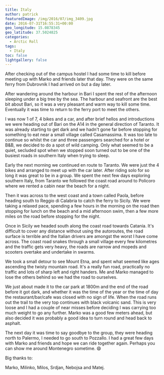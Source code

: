 ```yaml
---
title: Italy 
author: patrick
featuredImage: /img/2016/07/img_3409.jpg
date: 2016-07-31T16:55:31+00:00
geo_longitude: 15.0878345
geo_latitude: 37.5024825
categories:
  - Arctic Roll
tags:
  - Italy
toc: false
lightgallery: false
---
```

After checking out of the campus hostel I had some time to kill before meeting up with Marko and friends later that day. They were on the same ferry from Dubrovnik I had arrived on but a day later.

After wandering around the harbour in Bari I spent the rest of the afternoon sleeping under a big tree by the sea. The harbour and seafront are the best bit about Bari, so it was a very pleasant and warm way to kill some time. Eventually it was time to return to the ferry port to meet the others.

I was now 1 of 7, 4 bikes and a car, and after brief hellos and introductions we were heading out of Bari on the A14 in the general direction of Taranto. It was already starting to get dark and we hadn't gone far before stopping for something to eat near a small village called Casamassima. It was too late to continue so whilst the car and three passengers searched for a hotel or B&B, we decided to do a spot of wild camping. Only what seemed to be a quiet, secluded spot when we stopped soon turned out to be one of the busiest roads in southern Italy when trying to sleep.

Early the next morning we continued en route to Taranto. We were just the 4 bikes and arranged to meet up with the car later. After riding solo for so long it was great to be in a group. We spent the next few days exploring southern Italy, from Taranto we followed the coast road around to Policoro where we rented a cabin near the beach for a night.

Then it was across to the west coast and a town called Paola, before heading south to Reggio di Calabria to catch the ferry to Sicily. We were taking a relaxed pace, spending a few hours in the morning on the road then stopping for lunch on the beach and a mid afternoon swim, then a few more miles on the road before stopping for the night.

Once in Sicily we headed south along the coast road towards Catania. It's difficult to cover any distance without using the autoroutes, the road surface is terrible and the Italian drivers are amongst the worst I have come across. The coast road snakes through a small village every few kilometres and the traffic gets very heavy, the roads are narrow and mopeds and scooters overtake and undertake in swarms.

We took a small detour to see Mount Etna, and spent what seemed like ages ascending the twisty mountain road. It's a really fun road, practically no traffic and lots of sharp left and right handers. Me and Marko managed to lose the others behind so we had the road to ourselves.

We just about made it to the car park at 1800m and the end of the road before it got dark, and whether it was the time of the year or the time of day the restaurant/bar/cafe was closed with no sign of life. When the road runs out the trail to the very top continues with black volcanic sand. This is very loose and I had a couple of near misses before deciding I was carrying too much weight to go any further. Marko was a good few meters ahead, but also decided it was probably a good idea to turn round and head back to asphalt.

The next day it was time to say goodbye to the group, they were heading north to Palermo, I needed to go south to Pozzallo. I had a great few days with Marko and friends and hope we can ride together again. Perhaps you can show me around Montenegro sometime. 😄

Big thanks to:

Marko, Milinko, Milos, Srdjan, Nebojsa and Matej.

